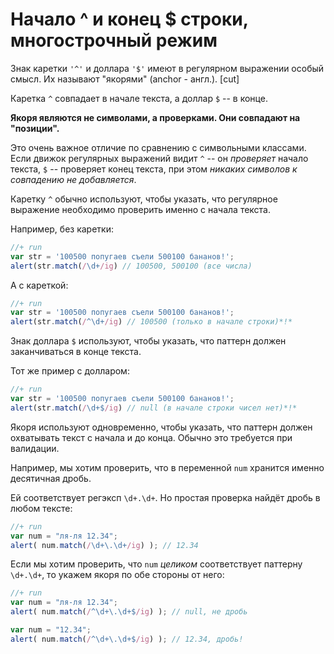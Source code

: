 # Начало ^ и конец $ строки, многострочный режим

Знак каретки <code class="pattern">'^'</code> и доллара <code class="pattern">'$'</code> имеют в регулярном выражении особый смысл. Их называют "якорями" (anchor - англ.).
[cut]

Каретка <code class="pattern">^</code> совпадает в начале текста, а доллар <code class="pattern">$</code> -- в конце.

**Якоря являются не символами, а проверками. Они совпадают на "позиции".**

Это очень важное отличие по сравнению с символьными классами. Если движок регулярных выражений видит <code class="pattern">^</code> -- он *проверяет* начало текста, <code class="pattern">$</code> -- проверяет конец текста, при этом *никаких символов к совпадению не добавляется*.

Каретку <code class="pattern">^</code> обычно используют, чтобы указать, что регулярное выражение необходимо проверить именно с начала текста.

Например, без каретки:

```js
//+ run
var str = '100500 попугаев съели 500100 бананов!';
alert(str.match(/\d+/ig) // 100500, 500100 (все числа)
```

А с кареткой:

```js
//+ run
var str = '100500 попугаев съели 500100 бананов!';
alert(str.match(/^\d+/ig) // 100500 (только в начале строки)*!*
```

Знак доллара <code class="pattern">$</code> используют, чтобы указать, что паттерн должен заканчиваться в конце текста.

Тот же пример с долларом:

```js
//+ run
var str = '100500 попугаев съели 500100 бананов!';
alert(str.match(/\d+$/ig) // null (в начале строки чисел нет)*!*
```

Якоря используют одновременно, чтобы указать, что паттерн должен охватывать текст с начала и до конца. Обычно это требуется при валидации.

Например, мы хотим проверить, что в переменной `num` хранится именно десятичная дробь. 

Ей соответствует регэксп <code class="pattern">\d+\.\d+</code>. Но простая проверка найдёт дробь в любом тексте:

```js
//+ run
var num = "ля-ля 12.34";
alert( num.match(/\d+\.\d+/ig) ); // 12.34
```

Если мы хотим проверить, что `num` *целиком* соответствует паттерну <code class="pattern">\d+\.\d+</code>, то укажем якоря по обе стороны от него:

```js
//+ run
var num = "ля-ля 12.34";
alert( num.match(/^\d+\.\d+$/ig) ); // null, не дробь

var num = "12.34";
alert( num.match(/^\d+\.\d+$/ig) ); // 12.34, дробь!
```

